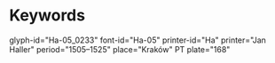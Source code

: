 # Keywords
glyph-id="Ha-05_0233"
font-id="Ha-05"
printer-id="Ha"
printer="Jan Haller"
period="1505–1525"
place="Kraków"
PT plate="168"
